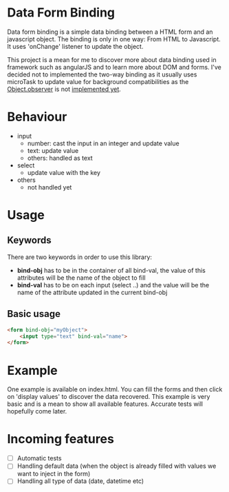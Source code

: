 # Data Form Binding
Data form binding is a simple data binding between a HTML form and an javascript object. The binding is only in one way: From HTML to Javascript. 
It uses 'onChange' listener to update the object. 

This project is a mean for me to discover more about data binding used in framework such as angularJS and to learn more about DOM and forms. 
I've decided not to implemented the two-way binding as it usually uses microTask to update value for background compatibilities as the 
[Object.observer](https://developer.mozilla.org/en-US/docs/Web/JavaScript/Reference/Global_Objects/Object/observe)
 is not [implemented yet](http://caniuse.com/#search=Object.observe).
# Behaviour
- input 
    * number: cast the input in an integer and update value
    * text: update value
    * others: handled as text
- select
    * update value with the key
- others
    * not handled yet
    
# Usage
## Keywords
There are two keywords in order to use this library:

- **bind-obj**  has to be in the container of all bind-val, the value of this attributes will be the name of the object to fill
- **bind-val**  has to be on each input (select ..) and the value will be the name of the attribute updated in the current bind-obj

## Basic usage
```html
<form bind-obj="myObject">
    <input type="text" bind-val="name">
</form>       
```

# Example
One example is available on index.html. You can fill the forms and then click on 'display values' to discover the data recovered. 
This example is very basic and is a mean to show all available features. Accurate tests will hopefully come later.

# Incoming features
- [ ] Automatic tests
- [ ] Handling default data (when the object is already filled with values we want to inject in the form)
- [ ] Handling all type of data (date, datetime etc)